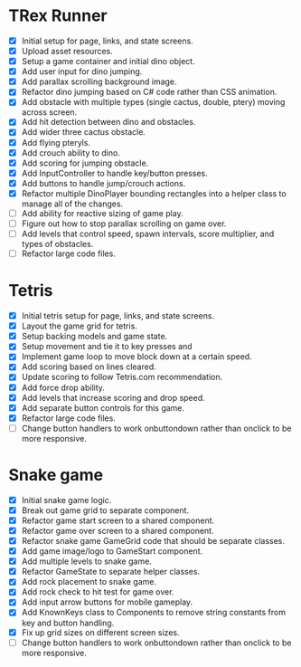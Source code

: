 TRex Runner
===========
- [x] Initial setup for page, links, and state screens.
- [x] Upload asset resources.
- [x] Setup a game container and initial dino object.
- [x] Add user input for dino jumping.
- [x] Add parallax scrolling background image.
- [x] Refactor dino jumping based on C# code rather than CSS animation.
- [x] Add obstacle with multiple types (single cactus, double, ptery) moving across screen.
- [x] Add hit detection between dino and obstacles.
- [x] Add wider three cactus obstacle.
- [x] Add flying pteryls.
- [x] Add crouch ability to dino.
- [x] Add scoring for jumping obstacle.
- [x] Add InputController to handle key/button presses.
- [x] Add buttons to handle jump/crouch actions.
- [x] Refactor multiple DinoPlayer bounding rectangles into a helper class to manage all of the changes.
- [ ] Add ability for reactive sizing of game play.
- [ ] Figure out how to stop parallax scrolling on game over.
- [ ] Add levels that control speed, spawn intervals, score multiplier, and types of obstacles.
- [ ] Refactor large code files.

Tetris
======
- [x] Initial tetris setup for page, links, and state screens.
- [x] Layout the game grid for tetris.
- [x] Setup backing models and game state.
- [x] Setup movement and tie it to key presses and 
- [x] Implement game loop to move block down at a certain speed.
- [x] Add scoring based on lines cleared.
- [x] Update scoring to follow Tetris.com recommendation.
- [x] Add force drop ability.
- [x] Add levels that increase scoring and drop speed.
- [x] Add separate button controls for this game.
- [x] Refactor large code files.
- [ ] Change button handlers to work onbuttondown rather than onclick to be more responsive.

Snake game
==========
- [x] Initial snake game logic.
- [x] Break out game grid to separate component.
- [x] Refactor game start screen to a shared component.
- [x] Refactor game over screen to a shared component.
- [x] Refactor snake game GameGrid code that should be separate classes.
- [x] Add game image/logo to GameStart component.
- [x] Add multiple levels to snake game.
- [x] Refactor GameState to separate helper classes.
- [x] Add rock placement to snake game.
- [x] Add rock check to hit test for game over.
- [x] Add input arrow buttons for mobile gameplay.
- [x] Add KnownKeys class to Components to remove string constants from key and button handling.
- [x] Fix up grid sizes on different screen sizes.
- [ ] Change button handlers to work onbuttondown rather than onclick to be more responsive.
